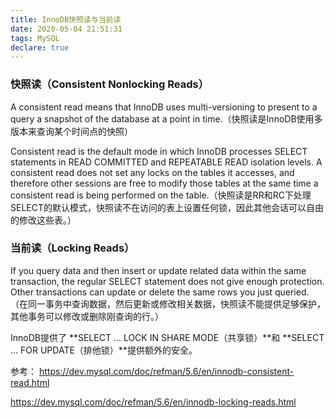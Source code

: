```yaml
---
title: InnoDB快照读与当前读
date: 2020-05-04 21:51:31
tags: MySQL
declare: true
---
```

### 快照读（Consistent Nonlocking Reads）
A consistent read means that InnoDB uses multi-versioning to present to a query a snapshot of the database at a point in time.（快照读是InnoDB使用多版本来查询某个时间点的快照）

Consistent read is the default mode in which InnoDB processes SELECT statements in READ COMMITTED and REPEATABLE READ isolation levels. A consistent read does not set any locks on the tables it accesses, and therefore other sessions are free to modify those tables at the same time a consistent read is being performed on the table.（快照读是RR和RC下处理SELECT的默认模式，快照读不在访问的表上设置任何锁，因此其他会话可以自由的修改这些表。）

### 当前读（Locking Reads）
If you query data and then insert or update related data within the same transaction, the regular SELECT statement does not give enough protection. Other transactions can update or delete the same rows you just queried. （在同一事务中查询数据，然后更新或修改相关数据，快照读不能提供足够保护，其他事务可以修改或删除刚查询的行。）

InnoDB提供了 **SELECT ... LOCK IN SHARE MODE（共享锁）**和 **SELECT ... FOR UPDATE（排他锁）**提供额外的安全。

参考：
https://dev.mysql.com/doc/refman/5.6/en/innodb-consistent-read.html

https://dev.mysql.com/doc/refman/5.6/en/innodb-locking-reads.html